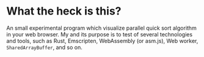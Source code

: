 # What the heck is this?
An small experimental program which visualize parallel quick sort algorithm in your web browser. My and its purpose is to test of several technologies and tools, such as Rust, Emscripten, WebAssembly (or asm.js), Web worker, `SharedArrayBuffer`, and so on.
